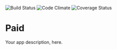 ![Build Status](https://codeship.com/projects/8986a430-2f26-0134-93e4-5ebc8f268022/status?branch=master)
![Code Climate](https://codeclimate.com/github/keanejohnson/Paid.png)
![Coverage Status](https://coveralls.io/repos/keanejohnson/Paid/badge.png)

# Paid


Your app description, here.
